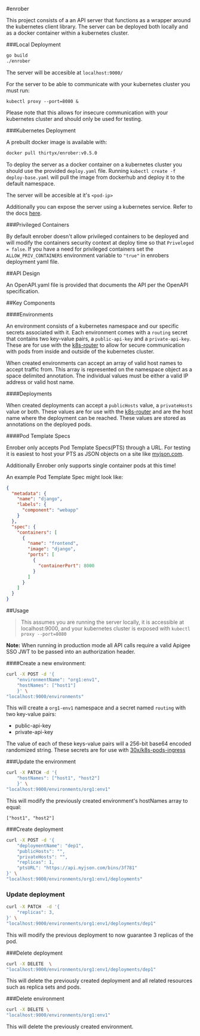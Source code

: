 #enrober

This project consists of a an API server that functions as a wrapper around the kubernetes client library. The server can be deployed both locally and as a docker container within a kubernetes cluster.

###Local Deployment

```sh
go build
./enrober
```

The server will be accesible at `localhost:9000/`

For the server to be able to communicate with your kubernetes cluster you must run:

```
kubectl proxy --port=8080 &
```

Please note that this allows for insecure communication with your kubernetes cluster and should only be used for testing.

###Kubernetes Deployment

A prebuilt docker image is available with:
 
```sh
docker pull thirtyx/enrober:v0.5.0
```

To deploy the server as a docker container on a kubernetes cluster you should use the provided `deploy.yaml` file. Running `kubectl create -f deploy-base.yaml` will pull the image from dockerhub and deploy it to the default namespace.

The server will be accesible at it's `<pod-ip>`

Additionally you can expose the server using a kubernetes service. Refer to the docs [here](http://kubernetes.io/docs/user-guide/services/).

###Privileged Containers

By default enrober doesn't allow privileged containers to be deployed and will modify the containers security context at deploy time so that `Priveleged = false`. If you have a need for privileged containers set the `ALLOW_PRIV_CONTAINERS` environment variable to `"true"` in enrobers deployment yaml file.

##API Design

An OpenAPI.yaml file is provided that documents the API per the OpenAPI specification.

##Key Components

####Environments

An environment consists of a kubernetes namespace and our specific secrets associated with it. Each environment comes with a `routing` secret that contains two key-value pairs, a `public-api-key` and a `private-api-key`. These are for use with the [k8s-router](https://github.com/30x/k8s-router) to allow for secure communication with pods from inside and outside of the kubernetes cluster. 

When created environments can accept an array of valid host names to accept traffic from. This array is represented on the namespace object as a space delimited annotation. The individual values must be either a valid IP address or valid host name. 

####Deployments

When created deployments can accept a `publicHosts` value, a `privateHosts` value or both. These values are for use with the [k8s-router](https://github.com/30x/k8s-router) and are the host name where the deployment can be reached. These values are stored as annotations on the deployed pods. 

####Pod Template Specs

Enrober only accepts Pod Template Specs(PTS) through a URL. For testing it is easiest to host your PTS as JSON objects on a site like [myjson.com](myjson.com).

Additionally Enrober only supports single container pods at this time!

An example Pod Template Spec might look like:

```json
{
  "metadata": {
    "name": "django",
    "labels": {
      "component": "webapp"
    }
  },
  "spec": {
    "containers": [
      {
        "name": "frontend",
        "image": "django",
        "ports": [
          {
            "containerPort": 8000
          }
        ]
      }
    ]
  }
}

```


##Usage

> This assumes you are running the server locally, it is accessible at localhost:9000, and your kubernetes cluster is exposed with `kubectl proxy --port=8080`

**Note:** When running in production mode all API calls require a valid Apigee SSO JWT to be passed into an authorization header. 

####Create a new environment:

```sh
curl -X POST -d '{
	"environmentName": "org1:env1",
	"hostNames": ["host1"]
	}' \
"localhost:9000/environments"
```

This will create a `org1-env1` namespace and a secret named `routing` with two key-value pairs:

- public-api-key
- private-api-key

The value of each of these keys-value pairs will a 256-bit base64 encoded randomized string. These secrets are for use with [30x/k8s-pods-ingress](https://github.com/30x/k8s-router)


###Update the environment

```sh
curl -X PATCH -d '{
	"hostNames": ["host1", "host2"]
	}' \
"localhost:9000/environments/org1:env1"
```

This will modify the previously created environment's hostNames array to equal:

`["host1", "host2"]`

###Create deployment

```sh
curl -X POST -d '{
	"deploymentName": "dep1",
	"publicHosts": "",
	"privateHosts": "",
	"replicas": 1,
	"ptsURL": "https://api.myjson.com/bins/3f781"
}' \
"localhost:9000/environments/org1:env1/deployments"
```

### Update deployment
	
```sh
curl -X PATCH  -d '{
	"replicas": 3,
}' \
"localhost:9000/environments/org1:env1/deployments/dep1"
```

This will modify the previous deployment to now guarantee 3 replicas of the pod.

###Delete deployment

```sh
curl -X DELETE  \
"localhost:9000/environments/org1:env1/deployments/dep1"
```

This will delete the previously created deployment and all related resources such as replica sets and pods. 

###Delete environment

```sh
curl -X DELETE \
"localhost:9000/environments/org1:env1"
```

This will delete the previously created environment. 
